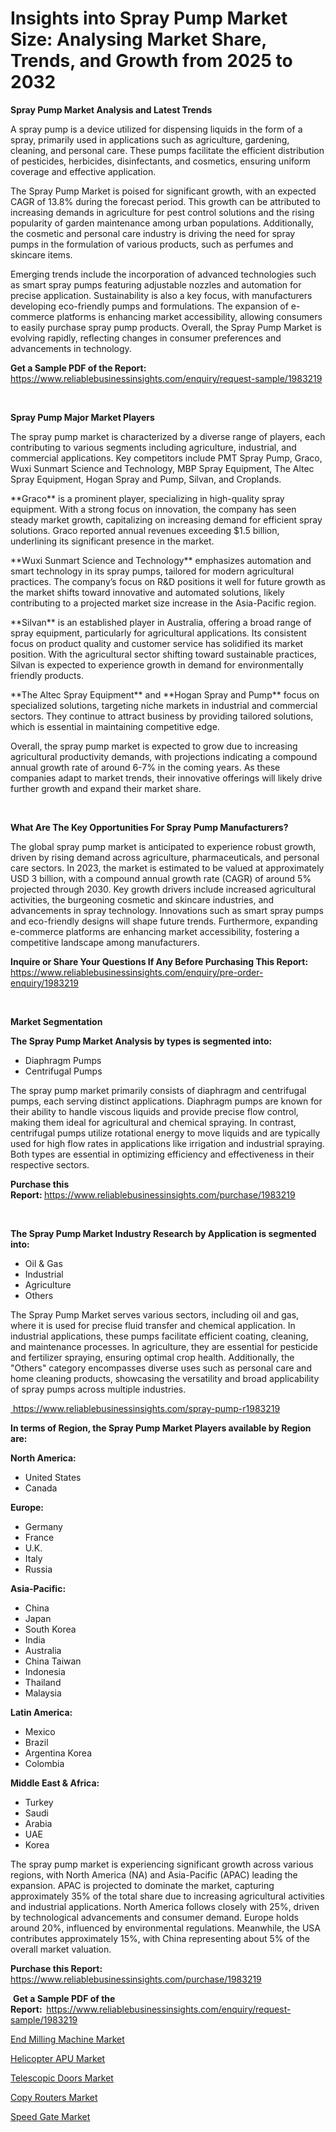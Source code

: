 <p><h1>Insights into Spray Pump Market Size: Analysing Market Share, Trends, and Growth from 2025 to 2032</h1></p><p><strong>Spray Pump Market Analysis and Latest Trends</strong></p>
<p><p>A spray pump is a device utilized for dispensing liquids in the form of a spray, primarily used in applications such as agriculture, gardening, cleaning, and personal care. These pumps facilitate the efficient distribution of pesticides, herbicides, disinfectants, and cosmetics, ensuring uniform coverage and effective application.</p><p>The Spray Pump Market is poised for significant growth, with an expected CAGR of 13.8% during the forecast period. This growth can be attributed to increasing demands in agriculture for pest control solutions and the rising popularity of garden maintenance among urban populations. Additionally, the cosmetic and personal care industry is driving the need for spray pumps in the formulation of various products, such as perfumes and skincare items.</p><p>Emerging trends include the incorporation of advanced technologies such as smart spray pumps featuring adjustable nozzles and automation for precise application. Sustainability is also a key focus, with manufacturers developing eco-friendly pumps and formulations. The expansion of e-commerce platforms is enhancing market accessibility, allowing consumers to easily purchase spray pump products. Overall, the Spray Pump Market is evolving rapidly, reflecting changes in consumer preferences and advancements in technology.</p></p>
<p><strong>Get a Sample PDF of the Report:&nbsp;</strong> <a href="https://www.reliablebusinessinsights.com/enquiry/request-sample/1983219?utm_campaign=1847&utm_medium=2&utm_source=Github&utm_content=ia&utm_term=10042025&utm_id=spray-pump">https://www.reliablebusinessinsights.com/enquiry/request-sample/1983219</a></p>
<p>&nbsp;</p>
<p><strong>Spray Pump Major Market Players</strong></p>
<p><p>The spray pump market is characterized by a diverse range of players, each contributing to various segments including agriculture, industrial, and commercial applications. Key competitors include PMT Spray Pump, Graco, Wuxi Sunmart Science and Technology, MBP Spray Equipment, The Altec Spray Equipment, Hogan Spray and Pump, Silvan, and Croplands.</p><p>**Graco** is a prominent player, specializing in high-quality spray equipment. With a strong focus on innovation, the company has seen steady market growth, capitalizing on increasing demand for efficient spray solutions. Graco reported annual revenues exceeding $1.5 billion, underlining its significant presence in the market.</p><p>**Wuxi Sunmart Science and Technology** emphasizes automation and smart technology in its spray pumps, tailored for modern agricultural practices. The company’s focus on R&D positions it well for future growth as the market shifts toward innovative and automated solutions, likely contributing to a projected market size increase in the Asia-Pacific region.</p><p>**Silvan** is an established player in Australia, offering a broad range of spray equipment, particularly for agricultural applications. Its consistent focus on product quality and customer service has solidified its market position. With the agricultural sector shifting toward sustainable practices, Silvan is expected to experience growth in demand for environmentally friendly products.</p><p>**The Altec Spray Equipment** and **Hogan Spray and Pump** focus on specialized solutions, targeting niche markets in industrial and commercial sectors. They continue to attract business by providing tailored solutions, which is essential in maintaining competitive edge.</p><p>Overall, the spray pump market is expected to grow due to increasing agricultural productivity demands, with projections indicating a compound annual growth rate of around 6-7% in the coming years. As these companies adapt to market trends, their innovative offerings will likely drive further growth and expand their market share.</p></p>
<p>&nbsp;</p>
<p><strong>What Are The Key Opportunities For Spray Pump Manufacturers?</strong></p>
<p><p>The global spray pump market is anticipated to experience robust growth, driven by rising demand across agriculture, pharmaceuticals, and personal care sectors. In 2023, the market is estimated to be valued at approximately USD 3 billion, with a compound annual growth rate (CAGR) of around 5% projected through 2030. Key growth drivers include increased agricultural activities, the burgeoning cosmetic and skincare industries, and advancements in spray technology. Innovations such as smart spray pumps and eco-friendly designs will shape future trends. Furthermore, expanding e-commerce platforms are enhancing market accessibility, fostering a competitive landscape among manufacturers.</p></p>
<p><strong>Inquire or Share Your Questions If Any Before Purchasing This Report:</strong> <a href="https://www.reliablebusinessinsights.com/enquiry/pre-order-enquiry/1983219?utm_campaign=1847&utm_medium=2&utm_source=Github&utm_content=ia&utm_term=10042025&utm_id=spray-pump">https://www.reliablebusinessinsights.com/enquiry/pre-order-enquiry/1983219</a></p>
<p>&nbsp;</p>
<p><strong>Market Segmentation</strong></p>
<p><strong>The Spray Pump Market Analysis by types is segmented into:</strong></p>
<p><ul><li>Diaphragm Pumps</li><li>Centrifugal Pumps</li></ul></p>
<p><p>The spray pump market primarily consists of diaphragm and centrifugal pumps, each serving distinct applications. Diaphragm pumps are known for their ability to handle viscous liquids and provide precise flow control, making them ideal for agricultural and chemical spraying. In contrast, centrifugal pumps utilize rotational energy to move liquids and are typically used for high flow rates in applications like irrigation and industrial spraying. Both types are essential in optimizing efficiency and effectiveness in their respective sectors.</p></p>
<p><strong>Purchase this Report:&nbsp;</strong><a href="https://www.reliablebusinessinsights.com/purchase/1983219?utm_campaign=1847&utm_medium=2&utm_source=Github&utm_content=ia&utm_term=10042025&utm_id=spray-pump">https://www.reliablebusinessinsights.com/purchase/1983219</a></p>
<p>&nbsp;</p>
<p><strong>The Spray Pump Market Industry Research by Application is segmented into:</strong></p>
<p><ul><li>Oil & Gas</li><li>Industrial</li><li>Agriculture</li><li>Others</li></ul></p>
<p><p>The Spray Pump Market serves various sectors, including oil and gas, where it is used for precise fluid transfer and chemical application. In industrial applications, these pumps facilitate efficient coating, cleaning, and maintenance processes. In agriculture, they are essential for pesticide and fertilizer spraying, ensuring optimal crop health. Additionally, the "Others" category encompasses diverse uses such as personal care and home cleaning products, showcasing the versatility and broad applicability of spray pumps across multiple industries.</p></p>
<p><a href="https://www.reliablebusinessinsights.com/spray-pump-r1983219?utm_campaign=1847&utm_medium=2&utm_source=Github&utm_content=ia&utm_term=10042025&utm_id=spray-pump">&nbsp;https://www.reliablebusinessinsights.com/spray-pump-r1983219</a></p>
<p><strong>In terms of Region, the Spray Pump Market Players available by Region are:</strong></p>
<p>
    <p> <strong> North America: </strong>
        <ul>
            <li>United States</li>
            <li>Canada</li>
        </ul>
        </p> 
    <p> <strong> Europe: </strong>
        <ul>
            <li>Germany</li>
            <li>France</li>
            <li>U.K.</li>
            <li>Italy</li>
            <li>Russia</li>
        </ul>
        </p> 
    <p> <strong> Asia-Pacific: </strong>
        <ul>
            <li>China</li>
            <li>Japan</li>
            <li>South Korea</li>
            <li>India</li>
            <li>Australia</li>
            <li>China Taiwan</li>
            <li>Indonesia</li>
            <li>Thailand</li>
            <li>Malaysia</li>
        </ul>
        </p> 
    <p> <strong> Latin America: </strong>
        <ul>
            <li>Mexico</li>
            <li>Brazil</li>
            <li>Argentina Korea</li>
            <li>Colombia</li>
        </ul>
        </p> 
    <p> <strong> Middle East & Africa: </strong>
        <ul>
            <li>Turkey</li>
            <li>Saudi</li>
            <li>Arabia</li>
            <li>UAE</li>
            <li>Korea</li>
        </ul>
    </p>
    </p>
<p><p>The spray pump market is experiencing significant growth across various regions, with North America (NA) and Asia-Pacific (APAC) leading the expansion. APAC is projected to dominate the market, capturing approximately 35% of the total share due to increasing agricultural activities and industrial applications. North America follows closely with 25%, driven by technological advancements and consumer demand. Europe holds around 20%, influenced by environmental regulations. Meanwhile, the USA contributes approximately 15%, with China representing about 5% of the overall market valuation.</p></p>
<p><strong>Purchase this Report: </strong><a href="https://www.reliablebusinessinsights.com/purchase/1983219?utm_campaign=1847&utm_medium=2&utm_source=Github&utm_content=ia&utm_term=10042025&utm_id=spray-pump">https://www.reliablebusinessinsights.com/purchase/1983219</a></p>
<p>&nbsp;<strong>Get a Sample PDF of the Report:&nbsp;&nbsp;</strong><a href="https://www.reliablebusinessinsights.com/enquiry/request-sample/1983219?utm_campaign=1847&utm_medium=2&utm_source=Github&utm_content=ia&utm_term=10042025&utm_id=spray-pump">https://www.reliablebusinessinsights.com/enquiry/request-sample/1983219</a></p>
<p><strong></strong></p>
<p><p><a href="https://github.com/waackheidtn5/Market-Research-Report-List-1/blob/main/end-milling-machine-market.md?utm_campaign=1847&utm_medium=2&utm_source=Github&utm_content=ia&utm_term=10042025&utm_id=spray-pump">End Milling Machine Market</a></p><p><a href="https://github.com/gallatannyv6/Market-Research-Report-List-1/blob/main/helicopter-apu-market.md?utm_campaign=1847&utm_medium=2&utm_source=Github&utm_content=ia&utm_term=10042025&utm_id=spray-pump">Helicopter APU Market</a></p><p><a href="https://github.com/laroybarrize/Market-Research-Report-List-1/blob/main/telescopic-doors-market.md?utm_campaign=1847&utm_medium=2&utm_source=Github&utm_content=ia&utm_term=10042025&utm_id=spray-pump">Telescopic Doors Market</a></p><p><a href="https://github.com/melascalbirp/Market-Research-Report-List-1/blob/main/copy-routers-market.md?utm_campaign=1847&utm_medium=2&utm_source=Github&utm_content=ia&utm_term=10042025&utm_id=spray-pump">Copy Routers Market</a></p><p><a href="https://github.com/guzmabugbyf1/Market-Research-Report-List-1/blob/main/speed-gate-market.md?utm_campaign=1847&utm_medium=2&utm_source=Github&utm_content=ia&utm_term=10042025&utm_id=spray-pump">Speed Gate Market</a></p></p>